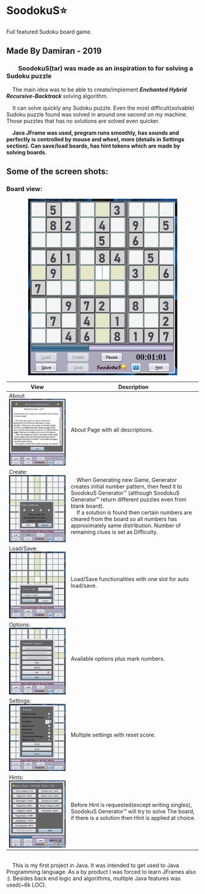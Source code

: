 # SoodokuS:star:
Full featured Sudoku board game.
## Made By Damiran - 2019

### &nbsp;&nbsp;&nbsp;&nbsp;&nbsp;&nbsp;&nbsp;&nbsp;SoodokuS(tar) was made as an inspiration to for solving a Sudoku puzzle
    
&nbsp;&nbsp;&nbsp;&nbsp;The main idea was to be able to create/implement **_Enchanted Hybrid Recursive-Backtrack_** solving algorithm.
    
&nbsp;&nbsp;&nbsp;&nbsp;It can solve quickly any Sudoku puzzle.
Even the most difficult(solvable) Sudoku puzzle found was solved in around one second on my machine. Those puzzles that has no solutions are solved even quicker.
    
&nbsp;&nbsp;&nbsp;&nbsp;**Java JFrame was used, program runs smoothly, has sounds and perfectly is controlled by mouse and wheel, more (details in Settings section). Can save/load boards, has hint tokens which are made by solving boards.**
    
   ## Some of the screen shots:   
   
   
   ### Board view:
   <p align="center">  
    <img src="SoodokuS%20screens/board.jpg">
   </p>   

   
   | View | Description |
| --- | --- |
| About: <img src="SoodokuS%20screens/about.jpg"> | About Page with all descriptions. |
| Create: <img src="SoodokuS%20screens/create.jpg"> | &nbsp;&nbsp;&nbsp;&nbsp;When Generating new Game, Generator creates initial number pattern, then feed it to SoodokuS Generator™ (although SoodokuS Generator™ return different puzzles even from blank board).<br>&nbsp;&nbsp;&nbsp;&nbsp;If a solution is found then certain numbers are cleared from the board so all numbers has approximately same distribution. Number of remaining clues is set as Difficulty. |
| Load/Save: <img src="SoodokuS%20screens/loadSave.jpg"> | Load/Save functionalities with one slot for auto load/save. |
| Options: <img src="SoodokuS%20screens/options.jpg"> | Available options plus mark numbers. |
| Settings: <img src="SoodokuS%20screens/settings.jpg"> | Multiple settings with reset score. |
| Hints: <img src="SoodokuS%20screens/hint.jpg"> | Before Hint is requested(except writing singles), SoodokuS Generator™ will try to solve The board, if there is a solution then Hint is applied at choice. |
</br>
&nbsp;&nbsp;&nbsp;&nbsp;This is my first project in Java. It was intended to get used to Java Programming language. As a by product I was forced to learn JFrames also :). Besides back end logic and algorithms, multiple Java features was used(~6k LOC).
